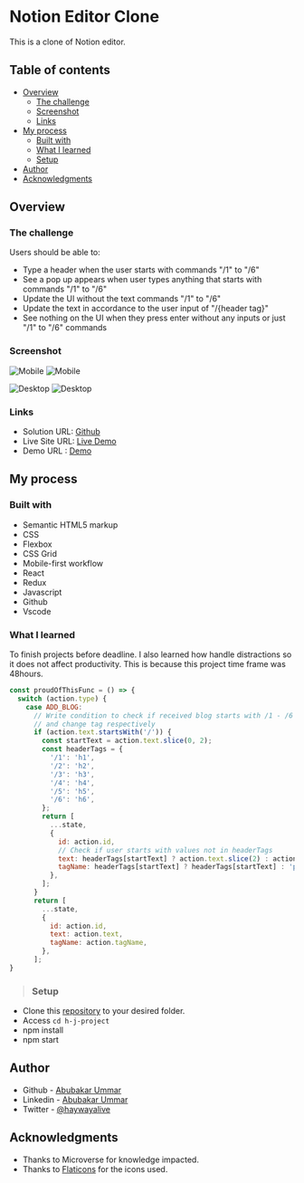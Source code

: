 # Notion Editor Clone

This is a clone of Notion editor. 

## Table of contents

- [Overview](#overview)
  - [The challenge](#the-challenge)
  - [Screenshot](#screenshot)
  - [Links](#links)
- [My process](#my-process)
  - [Built with](#built-with)
  - [What I learned](#what-i-learned)
  - [Setup](#setup)
- [Author](#author)
- [Acknowledgments](#acknowledgments)

## Overview

### The challenge

Users should be able to:

- Type a header when the user starts with commands "/1" to "/6"
- See a pop up appears when user types anything that starts with commands "/1" to "/6"
- Update the UI without the text commands "/1" to "/6"
- Update the text in accordance to the user input of "/{header tag}"
- See nothing on the UI when they press enter without any inputs or just "/1" to "/6" commands

### Screenshot

![Mobile](/src/components/images/Notion-Editor-Clone-mobile-1.png)
![Mobile](/src/components/images/Notion-Editor-Clone-mobile-2.png)

![Desktop](/src/components/images/Notion-Editor-Clone-desktop-1.png)
![Desktop](/src/components/images/Notion-Editor-Clone-desktop-2.png)

### Links

- Solution URL: [Github](https://github.com/Haywayaheadshot/h-j-project)
- Live Site URL: [Live Demo](https://cute-figolla-4abcee.netlify.app/)
- Demo URL : [Demo](https://www.loom.com/share/dab1152ab6ac4e51979fc153eb52a85f)

## My process

### Built with

- Semantic HTML5 markup
- CSS
- Flexbox
- CSS Grid
- Mobile-first workflow
- React
- Redux
- Javascript
- Github
- Vscode

### What I learned

To finish projects before deadline. I also learned how handle distractions so it does not affect productivity. This is because this project time frame was 48hours.

```js
const proudOfThisFunc = () => {
  switch (action.type) {
    case ADD_BLOG:
      // Write condition to check if received blog starts with /1 - /6
      // and change tag respectively
      if (action.text.startsWith('/')) {
        const startText = action.text.slice(0, 2);
        const headerTags = {
          '/1': 'h1',
          '/2': 'h2',
          '/3': 'h3',
          '/4': 'h4',
          '/5': 'h5',
          '/6': 'h6',
        };
        return [
          ...state,
          {
            id: action.id,
            // Check if user starts with values not in headerTags
            text: headerTags[startText] ? action.text.slice(2) : action.text,
            tagName: headerTags[startText] ? headerTags[startText] : 'p',
          },
        ];
      }
      return [
        ...state,
        {
          id: action.id,
          text: action.text,
          tagName: action.tagName,
        },
      ];
}
```

>### Setup

- Clone this [repository](https://github.com/Haywayaheadshot/h-j-project.git) to your desired folder.
- Access `cd h-j-project`
- npm install
- npm start

## Author

- Github - [Abubakar Ummar](https://github.com/Haywayaheadshot)
- Linkedin - [Abubakar Ummar](https://www.linkedin.com/in/abubakar-ummar/)
- Twitter - [@haywayalive](https://twitter.com/haywayalive)

## Acknowledgments

- Thanks to Microverse for knowledge impacted.
- Thanks to [Flaticons](https://www.flaticon.com/) for the icons used.
